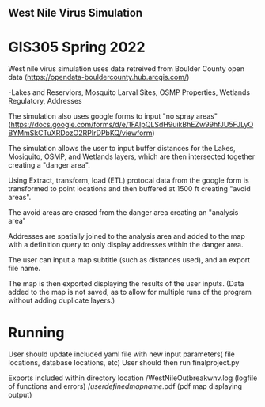 ## West Nile Virus Simulation
# GIS305 Spring 2022

West nile virus simulation uses data retreived from Boulder County open data (https://opendata-bouldercounty.hub.arcgis.com/)

-Lakes and Reserviors, Mosquito Larval Sites, OSMP Properties, Wetlands Regulatory, Addresses

The simulation also uses google forms to input "no spray areas" (https://docs.google.com/forms/d/e/1FAIpQLSdH9uikBhEZw99hfJU5FJLyOBYMmSkCTuXRDozO2RPIrDPbKQ/viewform)

The simulation allows the user to input buffer distances for the Lakes, Mosiquito, OSMP, and Wetlands layers, which are then intersected together creating a "danger area".

Using Extract, transform, load (ETL) protocal data from the google form is transformed to point locations and then buffered at 1500 ft creating "avoid areas".

The avoid areas are erased from the danger area creating an "analysis area"

Addresses are spatially joined to the analysis area and added to the map with a definition query to only display addresses within the danger area.

The user can input a map subtitle (such as distances used), and an export file name.

The map is then exported displaying the results of the user inputs. (Data added to the map is not saved, as to allow for multiple runs of the program without adding duplicate layers.)


# Running
User should update included yaml file with new input parameters( file locations, database locations, etc)
User should then run finalproject.py

Exports included within directory location
/WestNileOutbreakwnv.log (logfile of functions and errors)
/*userdefinedmapname*.pdf (pdf map displaying output)

